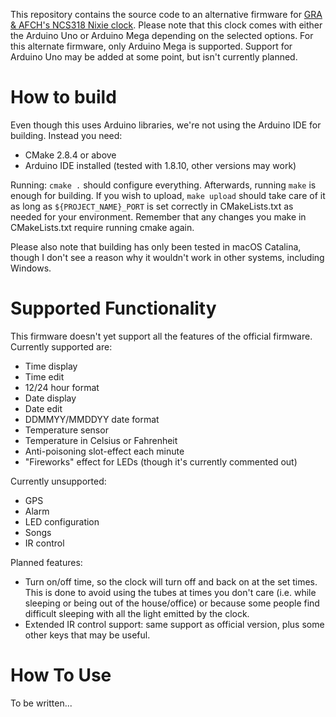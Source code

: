 This repository contains the source code to an alternative firmware for [GRA & AFCH's NCS318 Nixie clock](http://gra-afch.com/catalog/nixie-tubes-clocks/nixie-tubes-clock-in-acrylic-case-arduino-shield-ncs318-in-18-options-columns-tubes-arduino-gps-temp-sensor-remote-tubes-optional/).
Please note that this clock comes with either the Arduino Uno or Arduino Mega depending on the selected options. For this
alternate firmware, only Arduino Mega is supported. Support for Arduino Uno may be added at some point, but isn't currently
planned.

How to build
============
Even though this uses Arduino libraries, we're not using the Arduino IDE for building. Instead you need:
- CMake 2.8.4 or above
- Arduino IDE installed (tested with 1.8.10, other versions may work)

Running: `cmake .` should configure everything. Afterwards, running `make` is enough for building. If you wish to upload,
`make upload` should take care of it as long as `${PROJECT_NAME}_PORT` is set correctly in CMakeLists.txt as needed for your
environment. Remember that any changes you make in CMakeLists.txt require running cmake again.

Please also note that building has only been tested in macOS Catalina, though I don't see a reason why it wouldn't work in
other systems, including Windows.

Supported Functionality
=======================
This firmware doesn't yet support all the features of the official firmware. Currently supported are:
- Time display
- Time edit
- 12/24 hour format
- Date display
- Date edit
- DDMMYY/MMDDYY date format
- Temperature sensor
- Temperature in Celsius or Fahrenheit
- Anti-poisoning slot-effect each minute
- "Fireworks" effect for LEDs (though it's currently commented out)

Currently unsupported:
- GPS
- Alarm
- LED configuration
- Songs
- IR control

Planned features:
- Turn on/off time, so the clock will turn off and back on at the set times. This is done to avoid using the tubes at times
  you don't care (i.e. while sleeping or being out of the house/office) or because some people find difficult sleeping with
  all the light emitted by the clock.
- Extended IR control support: same support as official version, plus some other keys that may be useful.

How To Use
==========
To be written...
